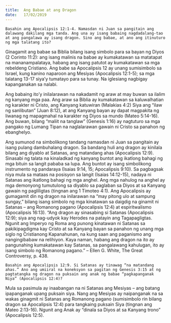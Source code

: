```yaml
---
title:  Ang Babae at ang Dragon
date:   17/02/2019
---
```


`Basahin ang Apocalipsis 12:1-4. Namasdan ni Juan sa pangitain ang dalawang dakilang mga tanda. Ang una ay isang babaing nagdadalang-tao at ang pangalawa ay isang dragon. Sino ang babae, at ano ang itinuturo ng mga talatang ito?`

Ginagamit ang babae sa Biblia bilang isang simbolo para sa bayan ng Diyos (2 Corinto 11:2): ang isang malinis na babae ay kumakatawan sa matatapat na mananampalataya, habang ang isang patutot ay kumakatawan sa mga rebeldeng Cristiano. Ang babe sa Apocalipsis 12 ay unang sumisimbolo sa Israel, kung kanino naparoon ang Mesiyas (Apocalipsis 12:1-5); sa mga talatang 13-17 siya’y tumatayo para sa tunay. Na iglesiang nagbigay kapanganakan sa nalabi.

Ang babaing ito’y inilalarawan na nakadamit ng araw at may buwan sa ilalim ng kanyang mga paa. Ang araw sa Biblia ay kumakatawan sa kaluwalhatian ng karakter ni Cristo, ang Kanyang katuwiran (Malakias 4:2) Siya ang “ilaw ng sanlibutan” (Juan 8:12), at ang Kanyang bayan ay dapat magpakita ng liwanag ng mapagmahal na karakter ng Diyos sa mundo (Mateo 5:14-16). Ang buwan, bilang “maliit na tanglaw” (Genesis 1:16) ay nagtuturo sa mga pangako ng Lumang Tipan na naglalarawan gawain ni Cristo sa panahon ng ebanghelyo.

Ang sumunod na simbolikong tandang namasdan ni Juan sa pangitain ay isang pulang dambuhalang dragon. Sa bandang huli ang dragon ay kinilala bilang ang diyablo at Satanas, ang matandang ahas (Apocalipsis 12:9). Sinasabi ng talata na kinaladkad ng kanyang buntot ang ikatlong bahagi ng mga bituin sa langit pababa sa lupa. Ang buntot ay isang simbolikong instrumento ng pandaraya (Isaias 9:14, 15; Apocalipsis 9:10). Sa pagbagsak niya mula sa mataas na posisyon sa langit (Isaias 14:12-15), nadaya ni Satanas ang ikatlong bahagi ng mga anghel. Ang mga nahulog na anghel ay mga demonyong tumutulong sa diyablo sa paglaban sa Diyos at sa Kanyang gawain ng pagliligtas (tingnan ang 1 Timoteo 4:1). Ang Apocalipsis ay gumagamit din ng dragon na inilarawan na “may pitong ulo at sampung sungay,” bilang isang simbolo ng mga kinatawan sa daigdig na ginamit ni Satanas – ang Romanong pagano (Apocalipsis 12:4) at espiritwalismo (Apocalipsis 16:13). “Ang dragon ay sinasabing si Satanas (Apocalipsis 12:9); siya ang nag-udyok kay Herodes na patayin ang Tagapagligtas. Ngunit ang Imperyo ng Roma ang punong kinatawan ni Satanas sa pakikipagdigma kay Cristo at sa Kanyang bayan sa panahon ng unang mga siglo ng Cristianong Kapanahunan, na kung saan ang paganismo ang nangingibabaw na relihiyon. Kaya naman, habang ang dragon na ito ay pangunahing kumakatawan kay Satanas, sa pangalawang kahulugan, ito ay isang simbolo ng Romanong pagano.” – Ellen G. White, The Great Controversy, p. 438.

`Basahin ang Apocalipsis 12:9. Si Satanas ay tinawag “na matandang ahas.” Ano ang umiiral na koneksyon sa pagitan ng Genesis 3:15 at ng pagtatangka ng dragon na puksain ang anak ng babae “pagkapanganak Niya” (Apocalipsis 12:4)?`

Mula sa pasimula ay inaabangan na ni Satanas ang Mesiyas – ang batang ipapanganak upang puksain siya. Nang ang Mesiyas ay naipanganak na sa wakas ginagmit ni Satanas ang Romanong pagano (sumisimbolo rin bilang dragon sa Apocalipsis 12:4) para tangkaing puksain Siya (tingnan ang Mateo 2:13-16). Ngunit ang Anak ay “dinala sa Diyos at sa Kanyang trono” (Apocalipsis 12:5).